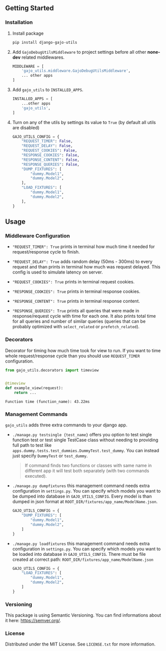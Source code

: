 ## Getting Started

### Installation

1. Install package
    ```sh
    pip install django-gajo-utils
    ```

2. Add `GajoDebugUtilsMiddleware` to project settings before all other **none-dev**
   related middlewares.
    ```python
    MIDDLEWARE = [
        'gajo_utils.middleware.GajoDebugUtilsMiddleware',
        ... other apps
    ]
    ```
3. Add `gajo_utils` to `INSTALLED_APPS`.
    ```python
    INSTALLED_APPS = [
        ...other apps
        'gajo_utils',
    ]
    ```

4. Turn on any of the utils by settings its value to `True` (by default all utils are
   disabled)
    ```python
    GAJO_UTILS_CONFIG = {
        "REQUEST_TIMER": False,
        "REQUEST_DELAY": False,
        "REQUEST_COOKIES": False,
        "RESPONSE_COOKIES": False,
        "RESPONSE_CONTENT": False,
        "RESPONSE_QUERIES": False,
        "DUMP_FIXTURES": [
            "dummy.Model1",
            "dummy.Model2",
        ],
        "LOAD_FIXTURES": [
            "dummy.Model1",
            "dummy.Model2",
        ],
    }
    ```

## Usage

### Middleware Configuration

- `"REQUEST_TIMER": True` prints in terminal how much time it needed for
  request/response
  cycle to finish.

- `"REQUEST_DELAY": True` adds random delay (50ms - 300ms) to every request and than
  prints in terminal how much was request delayed. This config is used to simulate
  latency
  on server.

- `"REQUEST_COOKIES": True` prints in terminal request cookies.

- `"RESPONSE_COOKIES": True` prints in terminal response cookies.

- `"RESPONSE_CONTENT": True` prints in terminal response content.

- `"RESPONSE_QUERIES": True` prints all queries that were made in response/request cycle
  with time for each one. It also prints total time for all queries and number of
  similar queries (queries that can be probably optimized with `select_related`
  or `prefetch_related`).

### Decorators

Decorator for timing how much time took for view to run. If you want to time whole
request/response cycle than you should use `REQUEST_TIMER` configuration.

```python
from gajo_utils.decorators import timeview


@timeview
def example_view(request):
    return ...
```

```shell
Function time (function_name): 43.22ms
```

### Management Commands

`gajo_utils` adds three extra commands to your django app.

- `./manage.py testsingle {test_name}` offers you option to test single function test or
  test single TestCase class without needing to providing full path to test
  like `apps.dummy.tests.test_dummies.DummyTest.test_dummy`. You can instead just
  specify `DummyTest` or `test_dummy`.

  > If command finds two functions or classes with same name in
  > different app it will test both separately (with two commands
  > executed).

- `./manage.py dumpfixtures` this management command needs extra configuration
  in `settings.py`. You can specify which models you want to be dumped into database
  in `GAJO_UTILS_CONFIG`. Every model is than dumped in json format
  at `ROOT_DIR/fixtures/app_name/ModelName.json`.
    ```python
    GAJO_UTILS_CONFIG = {
        "DUMP_FIXTURES": [
            "dummy.Model1",
            "dummy.Model2",
        ]
    }
    ```

- `./manage.py loadfixtures` this management command needs extra configuration
  in `settings.py`. You can specify which models you want to be loaded into database
  in `GAJO_UTILS_CONFIG`. There must be file created at correct
  path: `ROOT_DIR/fixtures/app_name/ModelName.json`
    ```python
    GAJO_UTILS_CONFIG = {
        "LOAD_FIXTURES": [
            "dummy.Model1",
            "dummy.Model2",
        ]
    }
    ```

### Versioning

This package is using Semantic Versioning. You can find informations about it
here: https://semver.org/.

### License

Distributed under the MIT License. See `LICENSE.txt` for more information.
